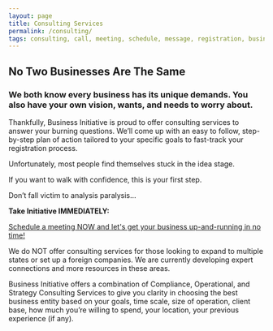 ```yaml
---
layout: page
title: Consulting Services
permalink: /consulting/
tags: consulting, call, meeting, schedule, message, registration, business, llc, sole-proprietorship, partnership, corporation
---
```

<p style="text-align: center;">

## No Two Businesses Are The Same ##

### We both know every business has its unique demands. You also have your own vision, wants, and needs to worry about. ###

Thankfully, Business Initiative is proud to offer consulting services to answer your burning questions. We’ll come up with an easy to follow, step-by-step plan of action tailored to your specific goals to fast-track your registration process. 

Unfortunately, most people find themselves stuck in the idea stage. 

If you want to walk with confidence, this is your first step.

Don’t fall victim to analysis paralysis...

**Take Initiative IMMEDIATELY:** <!-- Calendly link widget begin -->
<link href="https://assets.calendly.com/assets/external/widget.css" rel="stylesheet">
<script src="https://assets.calendly.com/assets/external/widget.js" type="text/javascript" async></script>
<a href="" onclick="Calendly.initPopupWidget({url: 'https://calendly.com/businessinitiative/30-minute-consultation-call'});return false;"> Schedule a meeting NOW and let's get your business up-and-running in no time!</a>
<!-- Calendly link widget end -->

We do NOT offer consulting services for those looking to expand to multiple states or set up a foreign companies. We are currently developing expert connections and more resources in these areas. 

Business Initiative offers a combination of Compliance, Operational, and Strategy Consulting Services to give you clarity in choosing the best business entity based on your goals, time scale, size of operation, client base, how much you’re willing to spend, your location, your previous experience (if any).

   </p>
